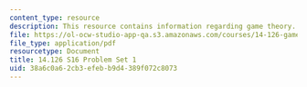 ```yaml
---
content_type: resource
description: This resource contains information regarding game theory.
file: https://ol-ocw-studio-app-qa.s3.amazonaws.com/courses/14-126-game-theory-spring-2016/38a6c0a62cb3efebb9d4389f072c8073_MIT14_126S16_ProblemSet_1.pdf
file_type: application/pdf
resourcetype: Document
title: 14.126 S16 Problem Set 1
uid: 38a6c0a6-2cb3-efeb-b9d4-389f072c8073
---
```

